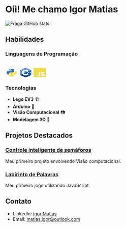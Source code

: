# Oii! Me chamo Igor Matias

![Fraga GitHub stats](https://github-readme-stats.vercel.app/api?username=igorpix&show_icons=true&theme=radical&count_private=true)

## Habilidades

### Linguagens de Programação

<div style="display: inline_block"><br>
  <img align="center" alt="Python" height="30" width="40" src="https://raw.githubusercontent.com/devicons/devicon/master/icons/python/python-original.svg">
  <img align="center" alt="C++" height="30" width="40" src="https://raw.githubusercontent.com/devicons/devicon/master/icons/cplusplus/cplusplus-original.svg">
  <img align="center" alt="JavaScript" height="30" width="40" src="https://raw.githubusercontent.com/devicons/devicon/master/icons/javascript/javascript-plain.svg">
</div>

### Tecnologias

- **Lego EV3** :building_construction:
- **Arduino** :robot:
- **Visão Computacional** :camera:
- **Modelagem 3D** :art:

## Projetos Destacados

### [Controle inteligente de semáforos](https://github.com/igorpix/Leds_VisaoComputacional.git)
Meu primeiro projeto envolvendo Visão computacional.

### [Labirinto de Palavras](https://github.com/igorpix/MeuPrimeiroJogo)
Meu primeiro jogo utilizando JavaScript.

## Contato

- LinkedIn: [Igor Matias](linkedin.com/in/igor-matias-05b4b321a)
- Email: matias.igor@outlook.com
